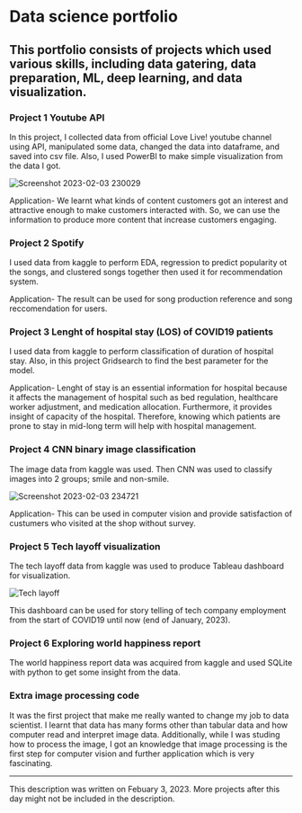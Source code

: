 # Data science portfolio 

## This portfolio consists of projects which used various skills, including data gatering, data preparation, ML, deep learning, and data visualization.

### Project 1 Youtube API 
In this project, I collected data from official Love Live! youtube channel using API, manipulated some data, changed the data into dataframe, and saved into csv file.
Also, I used PowerBI to make simple visualization from the data I got. 


![Screenshot 2023-02-03 230029](https://user-images.githubusercontent.com/123642022/216652077-2a691d59-804d-4d26-a813-ae09649ea159.png)

Application- 
We learnt what kinds of content customers got an interest and attractive enough to make customers interacted with. So, we can use the information to produce more content that increase customers engaging. 

### Project 2 Spotify 
I used data from kaggle to perform EDA, regression to predict popularity ot the songs, and clustered songs together then used it for recommendation system.

Application-
The result can be used for song production reference and song reccomendation for users.

### Project 3 Lenght of hospital stay (LOS) of COVID19 patients    
I used data from kaggle to perform classification of duration of hospital stay. Also, in this project Gridsearch to find the best parameter for the model. 

Application-
Lenght of stay is an essential information for hospital because it affects the management of hospital such as bed regulation, healthcare worker adjustment, and medication allocation. Furthermore, it provides insight of capacity of the hospital. Therefore, knowing which patients are prone to stay in mid-long term will help with hospital management. 

### Project 4 CNN binary image classification   
The image data from kaggle was used. Then CNN was used to classify images into 2 groups; smile and non-smile.   

![Screenshot 2023-02-03 234721](https://user-images.githubusercontent.com/123642022/216660175-9a0a8ced-ce9e-41fc-8cd9-46fa8a83a9ec.png)

Application-
This can be used in computer vision and provide satisfaction of custumers who visited at the shop without survey. 

### Project 5 Tech layoff visualization   
The tech layoff data from kaggle was used to produce Tableau dashboard for visualization.

![Tech layoff](https://user-images.githubusercontent.com/123642022/216662192-208b7c73-148d-44d9-ba57-38ea9089c242.png)

This dashboard can be used for story telling of tech company employment from the start of COVID19 until now (end of January, 2023). 

### Project 6  Exploring world happiness report     
The world happiness report data was acquired from kaggle and used SQLite with python to get some insight from the data. 

### Extra image processing code 
It was the first project that make me really wanted to change my job to data scientist. I learnt that data has many forms other than tabular data and how computer read and interpret image data. Additionally, while I was studing how to process the image, I got an knowledge that image processing is the first step for computer vision and further application which is very fascinating. 

___

This description was written on Febuary 3, 2023. 
More projects after this day might not be included in the description. 





